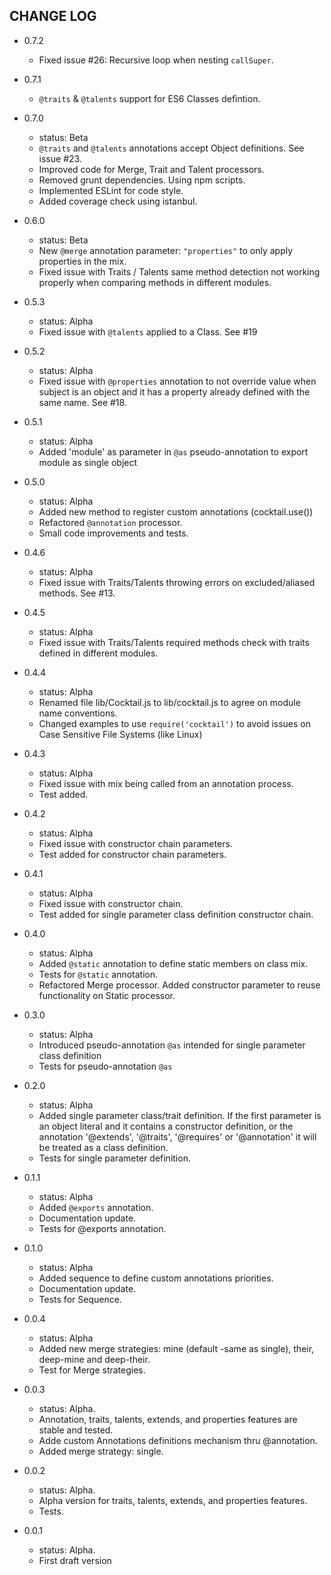 ## CHANGE LOG

- 0.7.2
    - Fixed issue #26: Recursive loop when nesting `callSuper`. 

- 0.7.1
    - `@traits` & `@talents` support for ES6 Classes defintion. 

- 0.7.0
    - status: Beta
    - `@traits` and `@talents` annotations accept Object definitions. See issue #23.
    - Improved code for Merge, Trait and Talent processors.
    - Removed grunt dependencies. Using npm scripts.
    - Implemented ESLint for code style.
    - Added coverage check using istanbul.

- 0.6.0
    - status: Beta
    - New `@merge` annotation parameter: `"properties"` to only apply properties in the mix.
    - Fixed issue with Traits / Talents same method detection not working properly when comparing methods in different modules.

- 0.5.3
    - status: Alpha
    - Fixed issue with `@talents` applied to a Class. See #19

- 0.5.2
    - status: Alpha
    - Fixed issue with `@properties` annotation to not override value when subject is an object and it has a property already defined with the same name. See #18.

- 0.5.1
    - status: Alpha
    - Added 'module' as parameter in `@as` pseudo-annotation to export module as single object

- 0.5.0
    - status: Alpha
    - Added new method to register custom annotations (cocktail.use())
    - Refactored `@annotation` processor.
    - Small code improvements and tests.

- 0.4.6
    - status: Alpha
    - Fixed issue with Traits/Talents throwing errors on excluded/aliased methods. See #13.

- 0.4.5
    - status: Alpha
    - Fixed issue with Traits/Talents required methods check with traits defined in different modules.

- 0.4.4
    - status: Alpha
    - Renamed file lib/Cocktail.js to lib/cocktail.js to agree on module name conventions.
    - Changed examples to use `require('cocktail')` to avoid issues on Case Sensitive File Systems (like Linux)

- 0.4.3
    - status: Alpha
    - Fixed issue with mix being called from an annotation process.
    - Test added.

- 0.4.2
    - status: Alpha
    - Fixed issue with constructor chain parameters.
    - Test added for constructor chain parameters.

- 0.4.1
    - status: Alpha
    - Fixed issue with constructor chain.
    - Test added for single parameter class definition constructor chain.

- 0.4.0
    - status: Alpha
    - Added `@static` annotation to define static members on class mix.
    - Tests for `@static` annotation.
    - Refactored Merge processor. Added constructor parameter to reuse functionality on Static processor.

- 0.3.0
    - status: Alpha
    - Introduced pseudo-annotation `@as` intended for single parameter class definition
    - Tests for pseudo-annotation `@as`

- 0.2.0
    - status: Alpha
    - Added single parameter class/trait definition. If the first parameter is an object literal and it contains a
    constructor definition, or the annotation '@extends', '@traits', '@requires' or '@annotation' it will be treated as
    a class definition.
    - Tests for single parameter definition.

- 0.1.1
    - status: Alpha
    - Added `@exports` annotation.
    - Documentation update.
    - Tests for @exports annotation.

- 0.1.0
    - status: Alpha
    - Added sequence to define custom annotations priorities.
    - Documentation update.
    - Tests for Sequence.

- 0.0.4
    - status: Alpha
    - Added new merge strategies: mine (default -same as single), their, deep-mine and deep-their.
    - Test for Merge strategies.

- 0.0.3
    - status: Alpha.
    - Annotation, traits, talents, extends, and properties features are stable and tested.
    - Adde custom Annotations definitions mechanism thru @annotation.
    - Added merge strategy: single.

- 0.0.2
    - status: Alpha.
    - Alpha version for traits, talents, extends, and properties features.
    - Tests.

- 0.0.1
    - status: Alpha.
    - First draft version
